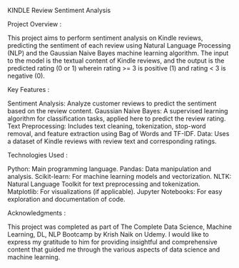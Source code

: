 KINDLE Review Sentiment Analysis

Project Overview : 

This project aims to perform sentiment analysis on Kindle reviews, predicting the sentiment of each review using Natural Language Processing (NLP) and the Gaussian Naive Bayes machine learning algorithm. The input to the model is the textual content of Kindle reviews, and the output is the predicted rating (0 or 1) wherein rating >= 3 is positive (1) and rating < 3 is negative (0).

Key Features : 

Sentiment Analysis: Analyze customer reviews to predict the sentiment based on the review content.
Gaussian Naive Bayes: A supervised learning algorithm for classification tasks, applied here to predict the review rating.
Text Preprocessing: Includes text cleaning, tokenization, stop-word removal, and feature extraction using Bag of Words and TF-IDF.
Data: Uses a dataset of Kindle reviews with review text and corresponding ratings.

Technologies Used : 

Python: Main programming language.
Pandas: Data manipulation and analysis.
Scikit-learn: For machine learning models and vectorization.
NLTK: Natural Language Toolkit for text preprocessing and tokenization.
Matplotlib: For visualizations (if applicable).
Jupyter Notebooks: For easy exploration and documentation of code.

Acknowledgments : 

This project was completed as part of The Complete Data Science, Machine Learning, DL, NLP Bootcamp by Krish Naik on Udemy. I would like to express my gratitude to him for providing insightful and comprehensive content that guided me through the various aspects of data science and machine learning.

